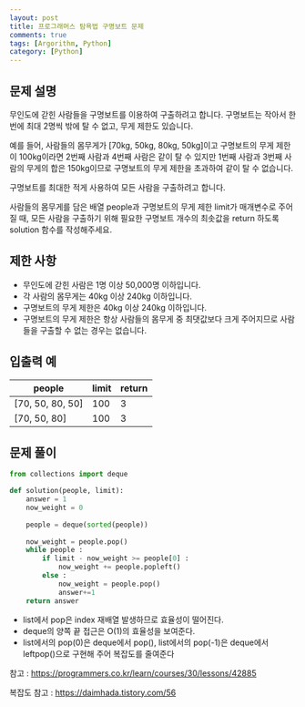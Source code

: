 ```yaml
---
layout: post
title: 프로그래머스 탐욕법 구명보트 문제
comments: true
tags: [Argorithm, Python]
category: [Python]
---
```


## 문제 설명
무인도에 갇힌 사람들을 구명보트를 이용하여 구출하려고 합니다. 구명보트는 작아서 한 번에 최대 2명씩 밖에 탈 수 없고, 무게 제한도 있습니다.

예를 들어, 사람들의 몸무게가 [70kg, 50kg, 80kg, 50kg]이고 구명보트의 무게 제한이 100kg이라면 2번째 사람과 4번째 사람은 같이 탈 수 있지만 1번째 사람과 3번째 사람의 무게의 합은 150kg이므로 구명보트의 무게 제한을 초과하여 같이 탈 수 없습니다.

구명보트를 최대한 적게 사용하여 모든 사람을 구출하려고 합니다.

사람들의 몸무게를 담은 배열 people과 구명보트의 무게 제한 limit가 매개변수로 주어질 때, 모든 사람을 구출하기 위해 필요한 구명보트 개수의 최솟값을 return 하도록 solution 함수를 작성해주세요.



## 제한 사항
- 무인도에 갇힌 사람은 1명 이상 50,000명 이하입니다.
- 각 사람의 몸무게는 40kg 이상 240kg 이하입니다.
- 구명보트의 무게 제한은 40kg 이상 240kg 이하입니다.
- 구명보트의 무게 제한은 항상 사람들의 몸무게 중 최댓값보다 크게 주어지므로 사람들을 구출할 수 없는 경우는 없습니다.

## 입출력 예  

| people | limit   | return |
|---| ---  | --- |
|[70, 50, 80, 50] |	100| 3 |
|[70, 50, 80] |	100| 3 |  


## 문제 풀이
```python
from collections import deque

def solution(people, limit):
    answer = 1
    now_weight = 0 
    
    people = deque(sorted(people))
    
    now_weight = people.pop()
    while people :
        if limit - now_weight >= people[0] :
            now_weight += people.popleft()
        else :
            now_weight = people.pop()
            answer+=1
    return answer
```
- list에서 pop은 index 재배열 발생하므로 효율성이 떨어진다.
- deque의 양쪽 끝 접근은 O(1)의 효율성을 보여준다.
- list에서의 pop(0)은 deque에서 pop(), list에서의 pop(-1)은 deque에서 leftpop()으로 구현해 주어 복잡도를 줄여준다


참고 :  <https://programmers.co.kr/learn/courses/30/lessons/42885>

복잡도 참고 : <https://daimhada.tistory.com/56>